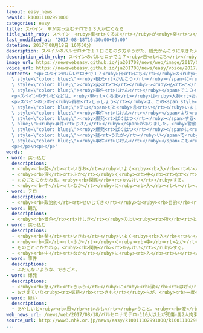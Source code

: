 ```yaml
---
layout: easy_news
newsid: k10011102991000
categories: easy
title: スペイン　車が突っ込むテロで１３人が亡くなる
title_with_ruby: スペイン　<ruby>車<rt>くるま</rt></ruby>が<ruby>突<rt>つ</rt></ruby>っ<ruby>込<rt>こ</rt></ruby>むテロで１３<ruby>人<rt>にん</rt></ruby>が<ruby>亡<rt>な</rt></ruby>くなる
last_modified_at: '2017-08-18T16:30:00+09:00'
datetime: 2017年08月18日 16時30分
description: スペインのバルセロナで１７日にちの夕方ゆうがた、観光かんこうに来きた人ひとなど大勢おおぜいの人ひとがいた道みちに車くるまが突つっ込こみました。
description_with_ruby: スペインのバルセロナで１７<ruby>日<rt>にち</rt></ruby>の<ruby>夕方<rt>ゆうがた</rt></ruby>、<ruby>観光<rt>かんこう</rt></ruby>に<ruby>来<rt>き</rt></ruby>た<ruby>人<rt>ひと</rt></ruby>など<ruby>大勢<rt>おおぜい</rt></ruby>の<ruby>人<rt>ひと</rt></ruby>がいた<ruby>道<rt>みち</rt></ruby>に<ruby>車<rt>くるま</rt></ruby>が<ruby>突<rt>つ</rt></ruby>っ<ruby>込<rt>こ</rt></ruby>みました。
image_url: https://newswebeasy.github.io/ja201708/news/web/image/2017/08/18/k10011102991000.jpg
voice_url: https://newswebeasy.github.io/ja201708/news/easy/voice/2017/08/18/k10011102991000.mp3
contents: "<p>スペインのバルセロナで１７<ruby>日<rt>にち</rt></ruby>の<ruby>夕方<rt>ゆうがた</rt></ruby>、<span\
  \ style=\"color: blue;\"><ruby>観光<rt>かんこう</rt></ruby></span>に<ruby>来<rt>き</rt></ruby>た<ruby>人<rt>ひと</rt></ruby>など<ruby>大勢<rt>おおぜい</rt></ruby>の<ruby>人<rt>ひと</rt></ruby>がいた<ruby>道<rt>みち</rt></ruby>に<ruby>車<rt>くるま</rt></ruby>が<span\
  \ style=\"color: blue;\"><ruby>突<rt>つ</rt></ruby>っ<ruby>込<rt>こ</rt></ruby>み</span>ました。<ruby>警察<rt>けいさつ</rt></ruby>によると、この<span\
  \ style=\"color: blue;\"><ruby>事件<rt>じけん</rt></ruby></span>で１３<ruby>人<rt>にん</rt></ruby>が<ruby>亡<rt>な</rt></ruby>くなって、１００<ruby>人<rt>にん</rt></ruby>ぐらいがけがをしました。</p>\n\
  <p>スペインのテレビなどは、<ruby>車<rt>くるま</rt></ruby>は<ruby>大勢<rt>おおぜい</rt></ruby>の<ruby>人<rt>ひと</rt></ruby>が<ruby>歩<rt>ある</rt></ruby>いている<ruby>中<rt>なか</rt></ruby>を５００ｍ<ruby>以上<rt>いじょう</rt></ruby><ruby>走<rt>はし</rt></ruby>ったと<ruby>伝<rt>つた</rt></ruby>えています。<ruby>車<rt>くるま</rt></ruby>を<ruby>運転<rt>うんてん</rt></ruby>していた<ruby>男<rt>おとこ</rt></ruby>は<ruby>逃<rt>に</rt></ruby>げていて、<ruby>警察<rt>けいさつ</rt></ruby>がさがしています。</p>\n\
  <p>スペインのラホイ<ruby>首相<rt>しゅしょう</rt></ruby>は、この<span style=\"color: blue;\"><ruby>事件<rt>じけん</rt></ruby></span>は<span\
  \ style=\"color: blue;\">テロ</span>だと<ruby>言<rt>い</rt></ruby>いました。</p>\n<p><ruby>警察<rt>けいさつ</rt></ruby>によると、この<span\
  \ style=\"color: blue;\"><ruby>事件<rt>じけん</rt></ruby></span>より<ruby>少<rt>すこ</rt></ruby>し<ruby>前<rt>まえ</rt></ruby>にバルセロナから２００ｋｍぐらいの<ruby>所<rt>ところ</rt></ruby>で<ruby>建物<rt>たてもの</rt></ruby>が<span\
  \ style=\"color: blue;\"><ruby>爆発<rt>ばくはつ</rt></ruby></span>する<span style=\"color:\
  \ blue;\"><ruby>事件<rt>じけん</rt></ruby></span>がありました。<ruby>警察<rt>けいさつ</rt></ruby>は、この<span\
  \ style=\"color: blue;\"><ruby>爆発<rt>ばくはつ</rt></ruby></span>に<ruby>関係<rt>かんけい</rt></ruby>がある<span\
  \ style=\"color: blue;\"><ruby>疑<rt>うたが</rt></ruby>い</span>で<ruby>２人<rt>ふたり</rt></ruby>の<ruby>男<rt>おとこ</rt></ruby>を<ruby>捕<rt>つか</rt></ruby>まえました。<ruby>警察<rt>けいさつ</rt></ruby>は、この<ruby>２人<rt>ふたり</rt></ruby>がバルセロナの<span\
  \ style=\"color: blue;\"><ruby>事件<rt>じけん</rt></ruby></span>にも<ruby>関係<rt>かんけい</rt></ruby>があると<ruby>考<rt>かんが</rt></ruby>えて<ruby>調<rt>しら</rt></ruby>べています。</p>\n\
  <p></p>\n<p></p>"
words:
- word: 突っ込む
  descriptions:
  - <ruby><rb>勢</rb><rt>いきお</rt></ruby>いよく<ruby><rb>入</rb><rt>い</rt></ruby>れる。<ruby><rb>入</rb><rt>はい</rt></ruby>りこむ。
  - <ruby><rb>深</rb><rt>ふか</rt></ruby>く<ruby><rb>中</rb><rt>なか</rt></ruby>に<ruby><rb>入</rb><rt>はい</rt></ruby>る。
  - ものごとにかかわる。<ruby><rb>関係</rb><rt>かんけい</rt></ruby>する。
  - <ruby><rb>中</rb><rt>なか</rt></ruby>に<ruby><rb>入</rb><rt>い</rt></ruby>れる。
- word: テロ
  descriptions:
  - <ruby><rb>政治的</rb><rt>せいじてき</rt></ruby>な<ruby><rb>目的</rb><rt>もくてき</rt></ruby>を<ruby><rb>成</rb><rt>な</rt></ruby>しとげるためには、<ruby><rb>人</rb><rt>ひと</rt></ruby>の<ruby><rb>命</rb><rt>いのち</rt></ruby>をうばうような<ruby><rb>暴力</rb><rt>ぼうりょく</rt></ruby>を<ruby><rb>使</rb><rt>つか</rt></ruby>ってもよいとする<ruby><rb>考</rb><rt>かんが</rt></ruby>え。また、そのような<ruby><rb>考</rb><rt>かんが</rt></ruby>えで<ruby><rb>起</rb><rt>お</rt></ruby>こす<ruby><rb>事件</rb><rt>じけん</rt></ruby>。
- word: 観光
  descriptions:
  - <ruby><rb>景色</rb><rt>けしき</rt></ruby>のよい<ruby><rb>所</rb><rt>ところ</rt></ruby>や<ruby><rb>名所</rb><rt>めいしょ</rt></ruby>などを<ruby><rb>見物</rb><rt>けんぶつ</rt></ruby>して<ruby><rb>回</rb><rt>まわ</rt></ruby>ること。
- word: 突っ込む
  descriptions:
  - <ruby><rb>勢</rb><rt>いきお</rt></ruby>いよく<ruby><rb>入</rb><rt>い</rt></ruby>れる。<ruby><rb>入</rb><rt>はい</rt></ruby>りこむ。
  - <ruby><rb>深</rb><rt>ふか</rt></ruby>く<ruby><rb>中</rb><rt>なか</rt></ruby>に<ruby><rb>入</rb><rt>はい</rt></ruby>る。
  - ものごとにかかわる。<ruby><rb>関係</rb><rt>かんけい</rt></ruby>する。
  - <ruby><rb>中</rb><rt>なか</rt></ruby>に<ruby><rb>入</rb><rt>い</rt></ruby>れる。
- word: 事件
  descriptions:
  - ふだんないような、できごと。
- word: 爆発
  descriptions:
  - <ruby><rb>急</rb><rt>きゅう</rt></ruby>に<ruby><rb>激</rb><rt>はげ</rt></ruby>しく<ruby><rb>破裂</rb><rt>はれつ</rt></ruby>すること。
  - おさえていた<ruby><rb>気持</rb><rt>きも</rt></ruby>ちが、<ruby><rb>一度</rb><rt>いちど</rt></ruby>に<ruby><rb>激</rb><rt>はげ</rt></ruby>しく<ruby><rb>出</rb><rt>で</rt></ruby>ること。
- word: 疑い
  descriptions:
  - あやしいと<ruby><rb>思</rb><rt>おも</rt></ruby>うこと。<ruby><rb>変</rb><rt>へん</rt></ruby>に<ruby><rb>思</rb><rt>おも</rt></ruby>うこと。
web_news_url: /news/web/2017/08/18/バルセロナでテロ-110人以上が死傷-男2人拘束/
source_url: http://www3.nhk.or.jp/news/easy/k10011102991000/k10011102991000.html
...
```

